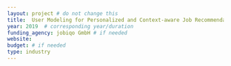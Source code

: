 ```yaml
---
layout: project # do not change this
title: 	User Modeling for Personalized and Context-aware Job Recommendation Systms (concept study) # title of the project
year: 2019	# corresponding year/duration
funding_agency: jobiqo GmbH # if needed
website: 
budget: # if needed
type: industry
---
```


